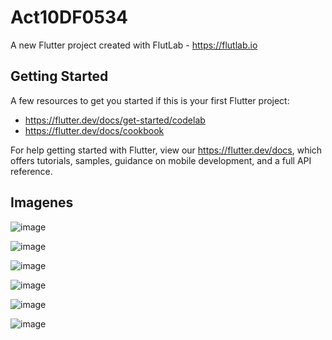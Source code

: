 # Act10DF0534

A new Flutter project created with FlutLab - https://flutlab.io

## Getting Started

A few resources to get you started if this is your first Flutter project:

- https://flutter.dev/docs/get-started/codelab
- https://flutter.dev/docs/cookbook

For help getting started with Flutter, view our
https://flutter.dev/docs, which offers tutorials,
samples, guidance on mobile development, and a full API reference.

## Imagenes

![image](https://github.com/HectorRezaRamirez18/Act10-DF-0534/assets/143548137/2620892b-22f5-4398-806a-dc0c53785fc5)

![image](https://github.com/HectorRezaRamirez18/Act10-DF-0534/assets/143548137/f485099e-1f9b-4e2b-8c0b-3708e341a3cd)

![image](https://github.com/HectorRezaRamirez18/Act10-DF-0534/assets/143548137/d93d77db-9027-4d6e-a3d7-5343b5a9d36c)

![image](https://github.com/HectorRezaRamirez18/Act10-DF-0534/assets/143548137/56eca234-1689-451b-a587-f544491ddc98)

![image](https://github.com/HectorRezaRamirez18/Act10-DF-0534/assets/143548137/6b85f7ce-0b26-4228-8d24-998b134e24d0)

![image](https://github.com/HectorRezaRamirez18/Act10-DF-0534/assets/143548137/130d104f-12d1-4e16-b999-e5979ba64ba5)





